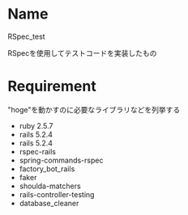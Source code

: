 # Name
 
RSpec_test 

RSpecを使用してテストコードを実装したもの
 
# Requirement
 
"hoge"を動かすのに必要なライブラリなどを列挙する
 
* ruby 2.5.7
* rails 5.2.4
* rails 5.2.4
* rspec-rails
* spring-commands-rspec
* factory_bot_rails
* faker
* shoulda-matchers
* rails-controller-testing
* database_cleaner 
